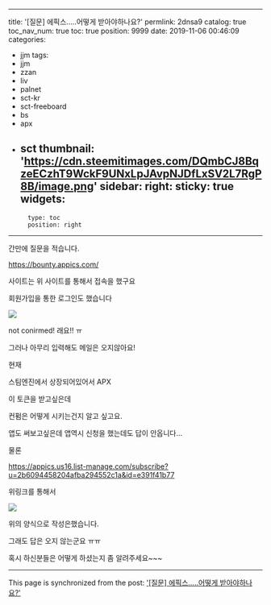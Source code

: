 
---
title: '[질문] 에픽스.....어떻게 받아야하나요?'
permlink: 2dnsa9
catalog: true
toc_nav_num: true
toc: true
position: 9999
date: 2019-11-06 00:46:09
categories:
- jjm
tags:
- jjm
- zzan
- liv
- palnet
- sct-kr
- sct-freeboard
- bs
- apx
- sct
thumbnail: 'https://cdn.steemitimages.com/DQmbCJ8BqzeECzhT9WckF9UNxLpJAvpNJDfLxSV2L7RgP8B/image.png'
sidebar:
    right:
        sticky: true
widgets:
    -
        type: toc
        position: right
---


간만에 질문을 적습니다.

https://bounty.appics.com/

사이트는 위 사이트를 통해서 접속을 했구요

회원가입을 통한 로그인도 했습니다

![](https://cdn.steemitimages.com/DQmbCJ8BqzeECzhT9WckF9UNxLpJAvpNJDfLxSV2L7RgP8B/image.png)

not conirmed! 래요!! ㅠ

그러나 아무리 입력해도 메일은 오지않아요!

현재

스팀엔진에서 상장되어있어서 APX

이 토큰을 받고싶은데

컨펌은 어떻게 시키는건지 알고 싶고요.

앱도 써보고싶은데 앱역시 신청을 했는데도 답이 안옵니다...

물론 

https://appics.us16.list-manage.com/subscribe?u=2b6094458204afba294552c1a&id=e391f41b77

위링크를 통해서

![](https://cdn.steemitimages.com/DQmdqWbBzANTRgfWo4NdXogSGYVShQ7Y1wJMsfUJbPnd5Bz/image.png)

위의 양식으로 작성은했습니다.

그래도 답은 오지 않는군요 ㅠㅠ



혹시 하신분들은 어떻게 하셨는지 좀 알려주세요~~~

- - -

This page is synchronized from the post: ['[질문] 에픽스.....어떻게 받아야하나요?'](https://steemit.com/@virus707/2dnsa9)
